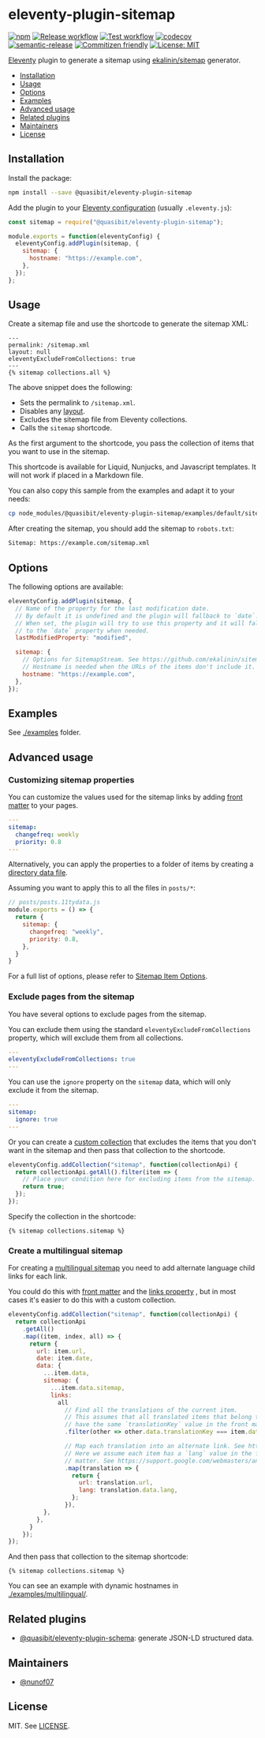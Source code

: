 # eleventy-plugin-sitemap

[![npm](https://img.shields.io/npm/v/@quasibit/eleventy-plugin-sitemap)](https://www.npmjs.com/package/@quasibit/eleventy-plugin-sitemap)
[![Release workflow](https://github.com/quasibit/eleventy-plugin-sitemap/workflows/Release/badge.svg)](https://github.com/quasibit/eleventy-plugin-sitemap/actions?query=workflow%3ARelease)
[![Test workflow](https://github.com/quasibit/eleventy-plugin-sitemap/workflows/Test/badge.svg)](https://github.com/quasibit/eleventy-plugin-sitemap/actions?query=workflow%3ATest)
[![codecov](https://codecov.io/gh/quasibit/eleventy-plugin-sitemap/branch/master/graph/badge.svg?token=F4X4KPQQCC)](https://codecov.io/gh/quasibit/eleventy-plugin-sitemap)
[![semantic-release](https://img.shields.io/badge/%20%20%F0%9F%93%A6%F0%9F%9A%80-semantic--release-e10079.svg)](https://github.com/semantic-release/semantic-release)
[![Commitizen friendly](https://img.shields.io/badge/commitizen-friendly-brightgreen.svg)](http://commitizen.github.io/cz-cli/)
[![License: MIT](https://img.shields.io/badge/License-MIT-yellow.svg)](https://opensource.org/licenses/MIT)

[Eleventy](https://www.11ty.dev/) plugin to generate a sitemap using
[ekalinin/sitemap](https://github.com/ekalinin/sitemap.js) generator.

- [Installation](#installation)
- [Usage](#usage)
- [Options](#options)
- [Examples](#examples)
- [Advanced usage](#advanced-usage)
- [Related plugins](#related-plugins)
- [Maintainers](#maintainers)
- [License](#license)

## Installation

Install the package:

```sh
npm install --save @quasibit/eleventy-plugin-sitemap
```

Add the plugin to your [Eleventy configuration](https://www.11ty.dev/docs/config/)
(usually `.eleventy.js`):

```js
const sitemap = require("@quasibit/eleventy-plugin-sitemap");

module.exports = function(eleventyConfig) {
  eleventyConfig.addPlugin(sitemap, {
    sitemap: {
      hostname: "https://example.com",
    },
  });
};
```

## Usage

Create a sitemap file and use the shortcode to generate the sitemap XML:

```njk
---
permalink: /sitemap.xml
layout: null
eleventyExcludeFromCollections: true
---
{% sitemap collections.all %}
```

The above snippet does the following:

- Sets the permalink to `/sitemap.xml`.
- Disables any [layout](https://www.11ty.dev/docs/layouts/).
- Excludes the sitemap file from Eleventy collections.
- Calls the `sitemap` shortcode.

As the first argument to the shortcode, you pass the collection of items that
you want to use in the sitemap.

This shortcode is available for Liquid, Nunjucks, and Javascript templates. It will not work if placed in a Markdown file. 

You can also copy this sample from the examples and adapt it to your needs:

```sh
cp node_modules/@quasibit/eleventy-plugin-sitemap/examples/default/sitemap.njk sitemap.njk
```

After creating the sitemap, you should add the sitemap to `robots.txt`:

```txt
Sitemap: https://example.com/sitemap.xml
```

## Options

The following options are available:

```js
eleventyConfig.addPlugin(sitemap, {
  // Name of the property for the last modification date.
  // By default it is undefined and the plugin will fallback to `date`.
  // When set, the plugin will try to use this property and it will fallback
  // to the `date` property when needed.
  lastModifiedProperty: "modified",

  sitemap: {
    // Options for SitemapStream. See https://github.com/ekalinin/sitemap.js/blob/master/api.md#sitemapstream
    // Hostname is needed when the URLs of the items don't include it.
    hostname: "https://example.com",
  },
});
```

## Examples

See [./examples](./examples) folder.

## Advanced usage

### Customizing sitemap properties

You can customize the values used for the sitemap links by adding [front matter](https://www.11ty.dev/docs/data-frontmatter/)
to your pages.

```yaml
---
sitemap:
  changefreq: weekly
  priority: 0.8
---
```

Alternatively, you can apply the properties to a folder of items by creating a
[directory data file](https://www.11ty.dev/docs/data-template-dir/).

Assuming you want to apply this to all the files in `posts/*`:

```javascript
// posts/posts.11tydata.js
module.exports = () => {
  return {
    sitemap: {
      changefreq: "weekly",
      priority: 0.8,
    },
  }
}
```

For a full list of options, please refer to [Sitemap Item Options](https://github.com/ekalinin/sitemap.js/blob/master/api.md#sitemap-item-options).

### Exclude pages from the sitemap

You have several options to exclude pages from the sitemap.

You can exclude them using the standard `eleventyExcludeFromCollections`
property, which will exclude them from all collections.

```yaml
---
eleventyExcludeFromCollections: true
---
```

You can use the `ignore` property on the `sitemap` data, which will only
exclude it from the sitemap.

```yaml
---
sitemap:
  ignore: true
---
```

Or you can create a [custom collection](https://www.11ty.dev/docs/collections/#advanced-custom-filtering-and-sorting)
that excludes the items that you don't want in the sitemap and then pass that
collection to the shortcode.

```js
eleventyConfig.addCollection("sitemap", function(collectionApi) {
  return collectionApi.getAll().filter(item => {
    // Place your condition here for excluding items from the sitemap.
    return true;
  });
});
```

Specify the collection in the shortcode:

```njk
{% sitemap collections.sitemap %}
```

### Create a multilingual sitemap

For creating a [multilingual sitemap](https://webmasters.googleblog.com/2012/05/multilingual-and-multinational-site.html)
you need to add alternate  language child links for each link.

You could do this with [front matter](#customizing-sitemap-properties) and the
[links property](https://github.com/ekalinin/sitemap.js/blob/master/api.md#sitemap-item-options)
, but in most cases it's easier to do this with a custom collection.

```js
eleventyConfig.addCollection("sitemap", function(collectionApi) {
  return collectionApi
    .getAll()
    .map((item, index, all) => {
      return {
        url: item.url,
        date: item.date,
        data: {
          ...item.data,
          sitemap: {
            ...item.data.sitemap,
            links:
              all
                // Find all the translations of the current item.
                // This assumes that all translated items that belong together
                // have the same `translationKey` value in the front matter.
                .filter(other => other.data.translationKey === item.data.translationKey)

                // Map each translation into an alternate link. See https://github.com/ekalinin/sitemap.js/blob/master/api.md#ILinkItem
                // Here we assume each item has a `lang` value in the front
                // matter. See https://support.google.com/webmasters/answer/189077#language-codes
                .map(translation => {
                  return {
                    url: translation.url,
                    lang: translation.data.lang,
                  };
                }),
          },
        },
      }
    });
});
```

And then pass that collection to the sitemap shortcode:

```njk
{% sitemap collections.sitemap %}
```

You can see an example with dynamic hostnames in [./examples/multilingual/](./examples/multilingual/).

## Related plugins

- [@quasibit/eleventy-plugin-schema](https://github.com/quasibit/eleventy-plugin-schema):
  generate JSON-LD structured data.

## Maintainers

- [@nunof07](https://github.com/nunof07)

## License

MIT. See [LICENSE](./LICENSE).
